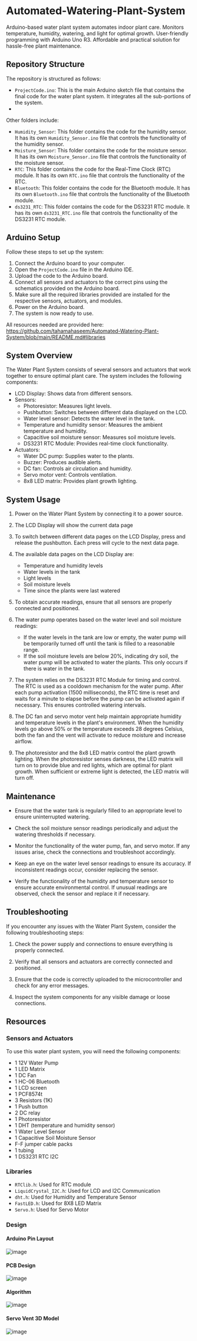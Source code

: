 # Automated-Watering-Plant-System

Arduino-based water plant system automates indoor plant care. Monitors temperature, humidity, watering, and light for optimal growth. User-friendly programming with Arduino Uno R3. Affordable and practical solution for hassle-free plant maintenance. 

## Repository Structure

The repository is structured as follows:

- `ProjectCode.ino`: This is the main Arduino sketch file that contains the final code for the water plant system. It integrates all the sub-portions of the system.
- 
Other folders include:

- `Humidity_Sensor`: This folder contains the code for the humidity sensor. It has its own `Humidity_Sensor.ino` file that controls the functionality of the humidity sensor.
- `Moisture_Sensor`: This folder contains the code for the moisture sensor. It has its own `Moisture_Sensor.ino` file that controls the functionality of the moisture sensor.
- `RTC`: This folder contains the code for the Real-Time Clock (RTC) module. It has its own `RTC.ino` file that controls the functionality of the RTC.
- `Bluetooth`: This folder contains the code for the Bluetooth module. It has its own `Bluetooth.ino` file that controls the functionality of the Bluetooth module.
- `ds3231_RTC`: This folder contains the code for the DS3231 RTC module. It has its own `ds3231_RTC.ino` file that controls the functionality of the DS3231 RTC module.


## Arduino Setup

Follow these steps to set up the system:

1. Connect the Arduino board to your computer.
2. Open the `ProjectCode.ino` file in the Arduino IDE.
3. Upload the code to the Arduino board.
4. Connect all sensors and actuators to the correct pins using the schematics provided on the Arduino board. 
5. Make sure all the required libraries provided are installed for the respective sensors, actuators, and modules. 
6. Power on the Arduino board.
7. The system is now ready to use.

All resources needed are provided here: https://github.com/tahamahaseem/Automated-Watering-Plant-System/blob/main/README.md#libraries

## System Overview

The Water Plant System consists of several sensors and actuators that work together to ensure optimal plant care. The system includes the following components:

- LCD Display: Shows data from different sensors.
- Sensors:
  - Photoresistor: Measures light levels.
  - Pushbutton: Switches between different data displayed on the LCD.
  - Water level sensor: Detects the water level in the tank.
  - Temperature and humidity sensor: Measures the ambient temperature and humidity.
  - Capacitive soil moisture sensor: Measures soil moisture levels.
  - DS3231 RTC Module: Provides real-time clock functionality.
- Actuators:
  - Water DC pump: Supplies water to the plants.
  - Buzzer: Produces audible alerts.
  - DC fan: Controls air circulation and humidity.
  - Servo motor vent: Controls ventilation.
  - 8x8 LED matrix: Provides plant growth lighting.

## System Usage

1. Power on the Water Plant System by connecting it to a power source.

2. The LCD Display will show the current data page

3. To switch between different data pages on the LCD Display, press and release the pushbutton. Each press will cycle to the next data page.

4. The available data pages on the LCD Display are:
   - Temperature and humidity levels
   - Water levels in the tank
   - Light levels
   - Soil moisture levels
   - Time since the plants were last watered

5. To obtain accurate readings, ensure that all sensors are properly connected and positioned.

6. The water pump operates based on the water level and soil moisture readings:
   - If the water levels in the tank are low or empty, the water pump will be temporarily turned off until the tank is filled to a reasonable range.
   - If the soil moisture levels are below 20%, indicating dry soil, the water pump will be activated to water the plants. This only occurs if there is water in the tank.

7. The system relies on the DS3231 RTC Module for timing and control. The RTC is used as a cooldown mechanism for the water pump. After each pump activation (1500 milliseconds), the RTC time is reset and waits for a minute to elapse before the pump can be activated again if necessary. This ensures controlled watering intervals.

8. The DC fan and servo motor vent help maintain appropriate humidity and temperature levels in the plant's environment. When the humidity levels go above 50% or the temperature exceeds 28 degrees Celsius, both the fan and the vent will activate to reduce moisture and increase airflow.

9. The photoresistor and the 8x8 LED matrix control the plant growth lighting. When the photoresistor senses darkness, the LED matrix will turn on to provide blue and red lights, which are optimal for plant growth. When sufficient or extreme light is detected, the LED matrix will turn off.

## Maintenance

- Ensure that the water tank is regularly filled to an appropriate level to ensure uninterrupted watering.

- Check the soil moisture sensor readings periodically and adjust the watering thresholds if necessary.

- Monitor the functionality of the water pump, fan, and servo motor. If any issues arise, check the connections and troubleshoot accordingly.

- Keep an eye on the water level sensor readings to ensure its accuracy. If inconsistent readings occur, consider replacing the sensor.

- Verify the functionality of the humidity and temperature sensor to ensure accurate environmental control. If unusual readings are observed, check the sensor and replace it if necessary.

## Troubleshooting
If you encounter any issues with the Water Plant System, consider the following troubleshooting steps:

1. Check the power supply and connections to ensure everything is properly connected.

2. Verify that all sensors and actuators are correctly connected and positioned.

3. Ensure that the code is correctly uploaded to the microcontroller and check for any error messages.

4. Inspect the system components for any visible damage or loose connections.

## Resources 

### Sensors and Actuators

To use this water plant system, you will need the following components:

- 1 12V Water Pump	
- 1 LED Matrix	
- 1 DC Fan	
- 1 HC-06 Bluetooth	 	
- 1 LCD screen
- 1 PCF8574t	
- 3 Resistors (1K)	 
- 1 Push button	 
- 2 DC relay	 
- 1 Photoresistor	 
- 1 DHT (temperature and humidity sensor)	 
- 1 Water Level Sensor	
- 1 Capacitive Soil Moisture Sensor	
- F-F jumper cable packs	
- 1 tubing
- 1 DS3231 RTC I2C 

### Libraries

- `RTClib.h`: Used for RTC module
- `LiquidCrystal_I2C.h`: Used for	LCD and I2C Communication
- `dht.h`: Used for	Humidity and Temperature Sensor
- `FastLED.h`: Used for	8X8 LED Matrix
- `Servo.h`: Used for	Servo Motor

### Design

#### Arduino Pin Layout
![image](https://github.com/tahamahaseem/Automated-Watering-Plant-System/assets/52297139/6998d298-6d96-406d-b413-7af2745bccdf)

#### PCB Design
![image](https://github.com/tahamahaseem/Automated-Watering-Plant-System/assets/52297139/763785b9-94e1-4e46-be3b-cbf3bf3afe90)

#### Algorithm
![image](https://github.com/tahamahaseem/Automated-Watering-Plant-System/assets/52297139/7fc05b1a-6833-4189-a5db-8bd9f429329e)

#### Servo Vent 3D Model
![image](https://github.com/tahamahaseem/Automated-Watering-Plant-System/assets/52297139/0d9a7edf-a9e5-4505-86dc-5b2694c68394)





